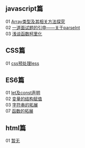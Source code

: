 ﻿## javascript篇

01 [Array类型及其相关方法探究](https://maze1943.github.io/Front-End-Maze/前端迷宫/javascript篇/001_Array类型及其相关方法探究)<br/>
02 [一道面试题的引申——关于parseInt](https://maze1943.github.io/Front-End-Maze/前端迷宫/javascript篇/002_一道面试题的引申)<br/>
03 [浅谈函数柯里化](https://maze1943.github.io/Front-End-Maze/前端迷宫/javascript篇/003_浅谈函数柯里化)<br/>

## CSS篇

01 [css预处理less](https://maze1943.github.io/Front-End-Maze/前端迷宫/css篇/001_css预处理Less)<br/>

## ES6篇

01 [let及const声明](https://maze1943.github.io/Front-End-Maze/前端迷宫/ES6篇/001_let及const声明)<br/>
02 [变量的结构赋值](https://maze1943.github.io/Front-End-Maze/前端迷宫/ES6篇/002_变量的解构赋值)<br/>
03 [字符串的拓展](https://maze1943.github.io/Front-End-Maze/前端迷宫/ES6篇/003_字符串的拓展)<br/>
07 [函数的拓展](https://maze1943.github.io/Front-End-Maze/前端迷宫/ES6篇/007_函数的拓展)<br/>
## html篇

01 [暂无]()<br/>